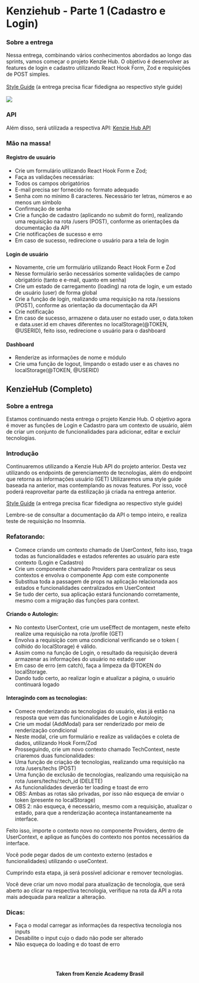 <h1>Kenziehub - Parte 1 (Cadastro e Login)</h1>

<h3>Sobre a entrega</h3>
Nessa entrega, combinando vários conhecimentos abordados ao longo das sprints, vamos começar o projeto Kenzie Hub. O objetivo é desenvolver as features de login e cadastro utilizando React Hook Form, Zod e requisições de POST simples.<br>
<br>
<a href="https://www.figma.com/file/ccZ4uMlJtuBQISDzCCI1Vq/Kenzie-Hub?node-id=13099%3A314">Style Guide</a> (a entrega precisa ficar fidedigna ao respectivo style guide)<br>
<br>

<img src="https://media.graphassets.com/resize=width:1440,height:400/ybq6ESXSiaZqsiJqhUaj"/>

<h3>API</h3>
Além disso, será utilizada a respectiva API: <a href="https://github.com/Kenzie-Academy-Brasil-Developers/kenziehub-api">Kenzie Hub API</a>

<h3>Mão na massa!</h3>

<h4>Registro de usuário</h4>

- Crie um formulário utilizando React Hook Form e Zod;
- Faça as validações necessárias:
- Todos os campos obrigatórios
- E-mail precisa ser fornecido no formato adequado
- Senha com no mínimo 8 caracteres. Necessário ter letras, números e ao menos um símbolo
- Confirmação de senha
- Crie a função de cadastro (aplicando no submit do form), realizando uma requisição na rota /users (POST), conforme as orientações da documentação da API
- Crie notificações de sucesso e erro
- Em caso de sucesso, redirecione o usuário para a tela de login

<h4>Login de usuário</h4>

- Novamente, crie um formulário utilizando React Hook Form e Zod
- Nesse formulário serão necessários somente validações de campo obrigatório (tanto e e-mail, quanto em senha)
- Crie um estado de carregamento (loading) na rota de login, e um estado de usuário (user) de forma global
- Crie a função de login, realizando uma requisição na rota /sessions (POST), conforme as orientação da documentação da API
- Crie notificação
- Em caso de sucesso, armazene o data.user no estado user, o data.token e data.user.id em chaves diferentes no localStorage(@TOKEN, @USERID), feito isso, redirecione o usuário para o dashboard

<h4>Dashboard</h4>

- Renderize as informações de nome e módulo
- Crie uma função de logout, limpando o estado user e as chaves no localStorage(@TOKEN, @USERID)

<h2>KenzieHub (Completo)</h2>

<h3>Sobre a entrega</h3>

Estamos continuando nesta entrega o projeto Kenzie Hub. O objetivo agora é mover as funções de Login e Cadastro para um contexto de usuário, além de criar um conjunto de funcionalidades para adicionar, editar e excluir tecnologias.

<h3>Introdução</h3>
Continuaremos utilizando a Kenzie Hub API do projeto anterior. Desta vez utilizando os endpoints de gerenciamento de tecnologias, além do endpoint que retorna as informações usuário (GET) Utilizaremos uma style guide baseada na anterior, mas contemplando as novas features. Por isso, você poderá reaproveitar parte da estilização já criada na entrega anterior.

<a href="https://www.figma.com/file/ccZ4uMlJtuBQISDzCCI1Vq/Kenzie-Hub?node-id=0%3A1">Style Guide</a> (a entrega precisa ficar fidedigna ao respectivo style guide)

Lembre-se de consultar a documentação da API o tempo inteiro, e realiza teste de requisição no Insomnia.

<h3>Refatorando:</h3>

- Comece criando um contexto chamado de UserContext, feito isso, traga todas as funcionalidades e estados referentes ao usuário para este contexto (Login e Cadastro)
- Crie um componente chamado Providers para centralizar os seus contextos e envolva o componente App com este componente
- Substitua toda a passagem de props na aplicação relacionada aos estados e funcionalidades centralizados em UserContext
- Se tudo der certo, sua aplicação estará funcionando corretamente, mesmo com a migração das funções para context.

<h4>Criando o Autologin:</h4>

- No contexto UserContext, crie um useEffect de montagem, neste efeito realize uma requisição na rota /profile (GET)
- Envolva a requisição com uma condicional verificando se o token ( colhido do localStorage) é válido.
- Assim como na função de Login, o resultado da requisição deverá armazenar as informações do usuário no estado user
- Em caso de erro (em catch), faça a limpeza da @TOKEN do localStorage.
- Dando tudo certo, ao realizar login e atualizar a página, o usuário continuará logado

<h4>Interagindo com as tecnologias:</h4>

- Comece renderizando as tecnologias do usuário, elas já estão na resposta que vem das funcionalidades de Login e Autologin;
- Crie um modal (AddModal) para ser renderizado por meio de renderização condicional
- Neste modal, crie um formulário e realize as validações e coleta de dados, utilizando Hook Form/Zod
- Prosseguindo, crie um novo contexto chamado TechContext, neste criaremos duas funcionalidades:
- Uma função de criação de tecnologias, realizando uma requisição na rota /users/techs (POST)
- Uma função de exclusão de tecnologias, realizando uma requisição na rota /users/techs/:tech_id (DELETE)
- As funcionalidades deverão ter loading e toast de erro
- OBS: Ambas as rotas são privadas, por isso não esqueça de enviar o token (presente no localStorage) 
- OBS 2: não esqueça, é necessário, mesmo com a requisição, atualizar o estado, para que a renderização aconteça instantaneamente na interface.     

Feito isso, importe o contexto novo no componente Providers, dentro de UserContext, e aplique as funções do contexto nos pontos necessários da interface.

Você pode pegar dados de um contexto externo (estados e funcionalidades) utilizando o useContext.

Cumprindo esta etapa, já será possível adicionar e remover tecnologias.

Você deve criar um novo modal para atualização de tecnologia, que será aberto ao clicar na respectiva tecnologia, verifique na rota da API a rota mais adequada para realizar a alteração.

<h3>Dicas:</h3>

- Faça o modal carregar as informações da respectiva tecnologia nos inputs
- Desabilite o input cujo o dado não pode ser alterado
- Não esqueça do loading e do toast de erro

<br>
<br>

<p align="center"><b>Taken from Kenzie Academy Brasil</b></p>
